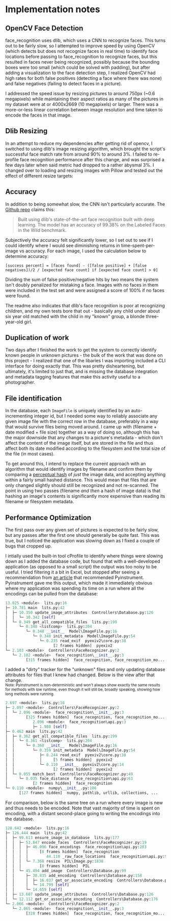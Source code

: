 # Implementation notes
## OpenCV Face Detection
face_recognition uses dlib, which uses a CNN to recognize faces. This turns out to be fairly slow, so I attempted to improve speed by using OpenCV (which detects but does not recognize faces in real time) to identify face locations before passing to face_recognition to recognize faces, but this resulted in faces never being recognized, possibly because the bounding boxes were too small (which could be solved with padding), but after adding a visualization to the face detection step, I realized OpenCV had high rates for both false positives (detecting a face where there was none) and false negatives (failing to detect faces in a picture). 

I addressed the speed issue by resizing pictures to around 750px (~0.6 megapixels) while maintaining their aspect ratios as many of the pictures in my dataset were at or 4000x2669 (10 megapixels) or larger. There was a more-or-less linear correlation between image resolution and time taken to encode the faces in that image.

## Dlib Resizing
In an attempt to reduce my dependencies after getting rid of opencv, I switched to using dlib's image resizing algorithm, which brought the script's successful face match rate from around 90% to around 3%. I failed to re-profile face recognition performance after this change, and was surprised a few days later when said metric had dropped to a rather abysmal 3%. I changed over to loading and resizing images with Pillow and tested out the effect of different resize targets: 

## Accuracy
In addition to being somewhat slow, the CNN isn't particularly accurate. The [Github repo](https://github.com/ageitgey/face_recognition) claims this:
> Built using dlib's state-of-the-art face recognition built with deep learning. The model has an accuracy of 99.38% on the Labeled Faces in the Wild benchmark.

Subjectively the accuracy felt significantly lower, so I set out to see if I could identify where I would see diminishing returns in time-spent-per-image vs accuracy. For each image, I used the calculation below to determine accuracy:

```
[success percent] = [faces found] - ([false positive] + [false negatives])/2 / [expected face count] if [expected face count] > 0]
```
Dividing the sum of false positive/negative hits by two means the system isn't doubly penalized for mistaking a face. Images with no faces in them were included in the test set and were assigned a score of 100% if no faces were found.

The readme also indicates that dlib's face recognition is poor at recognizing children, and my own tests bore that out - basically any child under about six year old matched with the child in my "known" group, a blonde three-year-old girl.


## Duplication of work
Two days after I finished the work to get the system to correctly identify known people in unknown pictures - the bulk of the work that was done on this project - I realized that one of the libaries I was importing included a CLI interface for doing exactly that. This was pretty disheartening, but ultimately, it's limited to just that, and is missing the database integration and metadata tagging features that make this activity useful to a photographer.

## File identification
In the database, each `ImageFile` is uniquely identified by an auto-incrementing integer id, but I needed some way to reliably associate any given image file with the correct row in the database, preferably in a way that would survive files being moved around. I came up with (filename + date modified + file size) together as a way of doing so, although this has the major downside that any changes to a picture's metadata - which don't affect the content of the image itself, but are stored in the file and thus affect both its date modified according to the filesystem and the total size of the file (in most cases).

To get around this, I intend to replace the current approach with an algorithm that would identify images by filename and confirm them by comparing a [perceptual hash](https://pypi.org/project/ImageHash/) of *just* the image data, and accepting anything within a fairly small hashed distance. This would mean that files that are only changed slightly should still be recognized and not re-scanned. The point in using two passes (filename *and then* a hash of image data) is that hashing an image's contents is significantly more expensive than reading its filename or filesystem metadata.

## Performance Optimization
The first pass over any given set of pictures is expected to be fairly slow, but any passes after the first one should generally be quite fast. This was true, but I noticed the application was slowing down as I fixed a couple of bugs that cropped up.

I intially used the built-in tool cProfile to identify where things were slowing down as I added the database code, but found that with a well-developed application (as opposed to a small script) the output was too noisy to be useful. I tried filtering it a bit in Excel, but stopped after seeing a recommendation from [an article](https://pythonspeed.com/articles/beyond-cprofile/) that recommended Pyinstrument. Pyinstrument gave me this output, which made it immediately obvious where my application was spending its time on a run where all the encodings can be pulled from the database:
```py
13.025 <module>  lits.py:16
├─ 10.781 main  lits.py:42
│  ├─ 10.350 update_image_attributes  Controllers\Database.py:126
│  │  └─ 10.342 [self]  
│  └─ 0.349 get_all_compatible_files  lits.py:199
│     └─ 0.348 <listcomp>  lits.py:204
│        └─ 0.348 __init__  Model\ImageFile.py:16
│           └─ 0.348 init_metadata  Model\ImageFile.py:54
│              └─ 0.235 read_exif  pyexiv2\core.py:38
│                    [2 frames hidden]  pyexiv2
└─ 2.103 <module>  Controllers\FaceRecognizer.py:2
   └─ 2.102 <module>  face_recognition\__init__.py:3
         [315 frames hidden]  face_recognition, face_recognition_mo...
```
I added a "dirty" tracker for the "unknown" files and only updating database attributes for files that I knew had changed. Below is the view after that change.  
<sub>Note: Pyinstrument is non-deterministic and won't always show exactly the same results for methods with low runtime, even though it will still be, broadly speaking, showing how long methods were running.<sub>

```py
2.697 <module>  lits.py:16
├─ 2.097 <module>  Controllers\FaceRecognizer.py:2
│  └─ 2.096 <module>  face_recognition\__init__.py:3
│        [325 frames hidden]  face_recognition, face_recognition_mo...
│           2.096 <module>  face_recognition\api.py:3
│           ├─ 1.980 [self]  
├─ 0.462 main  lits.py:42
│  ├─ 0.362 get_all_compatible_files  lits.py:199
│  │  └─ 0.361 <listcomp>  lits.py:204
│  │     └─ 0.360 __init__  Model\ImageFile.py:16
│  │        └─ 0.359 init_metadata  Model\ImageFile.py:54
│  │           ├─ 0.244 read_exif  pyexiv2\core.py:38
│  │           │     [5 frames hidden]  pyexiv2
│  │           └─ 0.110 __init__  pyexiv2\core.py:14
│  │                 [2 frames hidden]  pyexiv2
│  └─ 0.055 match_best  Controllers\FaceRecognizer.py:49
│     └─ 0.035 face_distance  face_recognition\api.py:63
│           [2 frames hidden]  face_recognition
└─ 0.110 <module>  numpy\__init__.py:106
      [127 frames hidden]  numpy, pathlib, urllib, collections, ...
```

For comparison, below is the same tree on a run where every image is new and thus needs to be encoded. Note that vast majority of time is spent on encoding, with a distant second-place going to writing the encodings into the database.

```py
128.642 <module>  lits.py:16
├─ 126.444 main  lits.py:42
│  ├─ 99.613 ensure_image_in_database  lits.py:177
│  │  ├─ 53.847 encode_faces  Controllers\FaceRecognizer.py:19
│  │  │  ├─ 46.096 face_encodings  face_recognition\api.py:203
│  │  │  │     [8 frames hidden]  face_recognition
│  │  │  │        44.110 _raw_face_locations  face_recognition\api.py:92
│  │  │  └─ 7.368 resize  PIL\Image.py:1838
│  │  │        [8 frames hidden]  PIL
│  │  └─ 45.494 add_image  Controllers\Database.py:99
│  │     ├─ 30.835 add_encoding  Controllers\Database.py:158
│  │     │  ├─ 16.037 get_or_associate_encoding  Controllers\Database.py:176
│  │     │  └─ 14.799 [self]  
│  │     └─ 14.659 [self]  
│  ├─ 13.607 update_image_attributes  Controllers\Database.py:126
│  └─ 12.112 get_or_associate_encoding  Controllers\Database.py:176
└─ 2.066 <module>  Controllers\FaceRecognizer.py:2
   └─ 2.065 <module>  face_recognition\__init__.py:3
         [328 frames hidden]  face_recognition, face_recognition_mo...
```